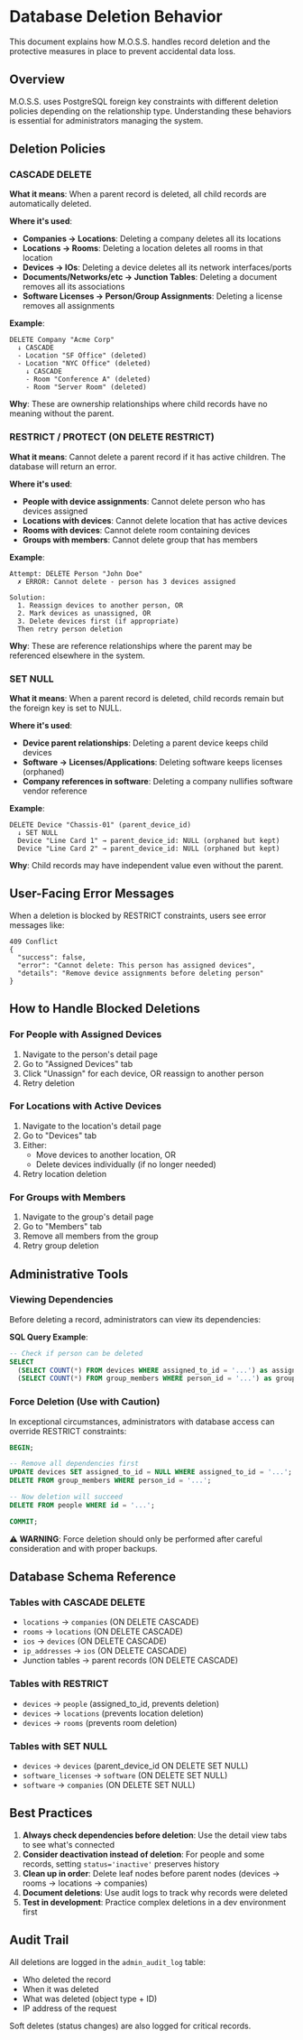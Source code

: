 # Database Deletion Behavior

This document explains how M.O.S.S. handles record deletion and the protective measures in place to prevent accidental data loss.

## Overview

M.O.S.S. uses PostgreSQL foreign key constraints with different deletion policies depending on the relationship type. Understanding these behaviors is essential for administrators managing the system.

## Deletion Policies

### CASCADE DELETE

**What it means**: When a parent record is deleted, all child records are automatically deleted.

**Where it's used**:
- **Companies → Locations**: Deleting a company deletes all its locations
- **Locations → Rooms**: Deleting a location deletes all rooms in that location
- **Devices → IOs**: Deleting a device deletes all its network interfaces/ports
- **Documents/Networks/etc → Junction Tables**: Deleting a document removes all its associations
- **Software Licenses → Person/Group Assignments**: Deleting a license removes all assignments

**Example**:
```
DELETE Company "Acme Corp"
  ↓ CASCADE
  - Location "SF Office" (deleted)
  - Location "NYC Office" (deleted)
    ↓ CASCADE
    - Room "Conference A" (deleted)
    - Room "Server Room" (deleted)
```

**Why**: These are ownership relationships where child records have no meaning without the parent.

### RESTRICT / PROTECT (ON DELETE RESTRICT)

**What it means**: Cannot delete a parent record if it has active children. The database will return an error.

**Where it's used**:
- **People with device assignments**: Cannot delete person who has devices assigned
- **Locations with devices**: Cannot delete location that has active devices
- **Rooms with devices**: Cannot delete room containing devices
- **Groups with members**: Cannot delete group that has members

**Example**:
```
Attempt: DELETE Person "John Doe"
  ✗ ERROR: Cannot delete - person has 3 devices assigned

Solution:
  1. Reassign devices to another person, OR
  2. Mark devices as unassigned, OR
  3. Delete devices first (if appropriate)
  Then retry person deletion
```

**Why**: These are reference relationships where the parent may be referenced elsewhere in the system.

### SET NULL

**What it means**: When a parent record is deleted, child records remain but the foreign key is set to NULL.

**Where it's used**:
- **Device parent relationships**: Deleting a parent device keeps child devices
- **Software → Licenses/Applications**: Deleting software keeps licenses (orphaned)
- **Company references in software**: Deleting a company nullifies software vendor reference

**Example**:
```
DELETE Device "Chassis-01" (parent_device_id)
  ↓ SET NULL
  Device "Line Card 1" → parent_device_id: NULL (orphaned but kept)
  Device "Line Card 2" → parent_device_id: NULL (orphaned but kept)
```

**Why**: Child records may have independent value even without the parent.

## User-Facing Error Messages

When a deletion is blocked by RESTRICT constraints, users see error messages like:

```
409 Conflict
{
  "success": false,
  "error": "Cannot delete: This person has assigned devices",
  "details": "Remove device assignments before deleting person"
}
```

## How to Handle Blocked Deletions

### For People with Assigned Devices

1. Navigate to the person's detail page
2. Go to "Assigned Devices" tab
3. Click "Unassign" for each device, OR reassign to another person
4. Retry deletion

### For Locations with Active Devices

1. Navigate to the location's detail page
2. Go to "Devices" tab
3. Either:
   - Move devices to another location, OR
   - Delete devices individually (if no longer needed)
4. Retry location deletion

### For Groups with Members

1. Navigate to the group's detail page
2. Go to "Members" tab
3. Remove all members from the group
4. Retry group deletion

## Administrative Tools

### Viewing Dependencies

Before deleting a record, administrators can view its dependencies:

**SQL Query Example**:
```sql
-- Check if person can be deleted
SELECT
  (SELECT COUNT(*) FROM devices WHERE assigned_to_id = '...') as assigned_devices,
  (SELECT COUNT(*) FROM group_members WHERE person_id = '...') as group_memberships;
```

### Force Deletion (Use with Caution)

In exceptional circumstances, administrators with database access can override RESTRICT constraints:

```sql
BEGIN;

-- Remove all dependencies first
UPDATE devices SET assigned_to_id = NULL WHERE assigned_to_id = '...';
DELETE FROM group_members WHERE person_id = '...';

-- Now deletion will succeed
DELETE FROM people WHERE id = '...';

COMMIT;
```

⚠️ **WARNING**: Force deletion should only be performed after careful consideration and with proper backups.

## Database Schema Reference

### Tables with CASCADE DELETE
- `locations` → `companies` (ON DELETE CASCADE)
- `rooms` → `locations` (ON DELETE CASCADE)
- `ios` → `devices` (ON DELETE CASCADE)
- `ip_addresses` → `ios` (ON DELETE CASCADE)
- Junction tables → parent records (ON DELETE CASCADE)

### Tables with RESTRICT
- `devices` → `people` (assigned_to_id, prevents deletion)
- `devices` → `locations` (prevents location deletion)
- `devices` → `rooms` (prevents room deletion)

### Tables with SET NULL
- `devices` → `devices` (parent_device_id ON DELETE SET NULL)
- `software_licenses` → `software` (ON DELETE SET NULL)
- `software` → `companies` (ON DELETE SET NULL)

## Best Practices

1. **Always check dependencies before deletion**: Use the detail view tabs to see what's connected
2. **Consider deactivation instead of deletion**: For people and some records, setting `status='inactive'` preserves history
3. **Clean up in order**: Delete leaf nodes before parent nodes (devices → rooms → locations → companies)
4. **Document deletions**: Use audit logs to track why records were deleted
5. **Test in development**: Practice complex deletions in a dev environment first

## Audit Trail

All deletions are logged in the `admin_audit_log` table:
- Who deleted the record
- When it was deleted
- What was deleted (object type + ID)
- IP address of the request

Soft deletes (status changes) are also logged for critical records.
